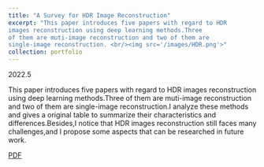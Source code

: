 ```yaml
---
title: "A Survey for HDR Image Reconstruction"
excerpt: "This paper introduces five papers with regard to HDR 
images reconstruction using deep learning methods.Three 
of them are muti-image reconstruction and two of them are
single-image reconstruction. <br/><img src='/images/HDR.png'>"
collection: portfolio
---
```

2022.5

This paper introduces five papers with regard to HDR
images reconstruction using deep learning methods.Three
of them are muti-image reconstruction and two of them are
single-image reconstruction.I analyze these methods and
gives a original table to summarize their characteristics and
differences.Besides,I notice that HDR images reconstruction still faces many challenges,and I propose some aspects
that can be researched in future work.

[PDF](../assets/survey_HDR.pdf)
